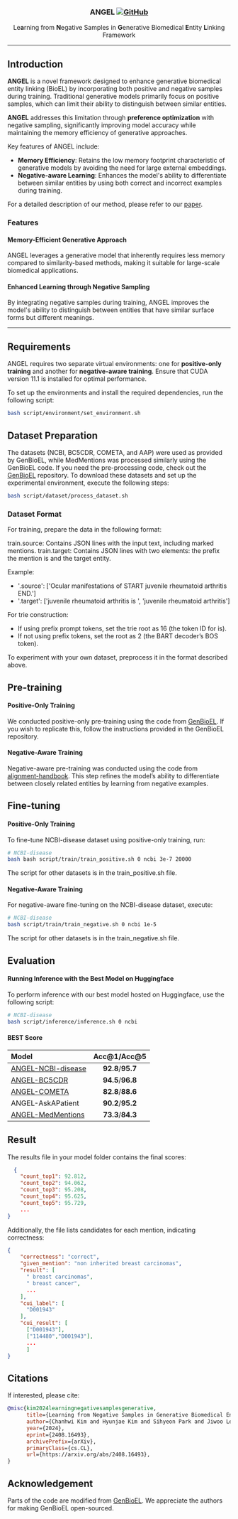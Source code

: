 <h3 align="center">
<p>ANGEL
<a href="https://github.com/dmis-lab/ANGEL/blob/main/LICENSE">
   <img alt="GitHub" src="https://img.shields.io/badge/license-GPLv3-blue">
</a>
</h3>

<div align="center">
    <p>Le<b>a</b>rning from <b>N</b>egative Samples in <b>G</b>enerative Biomedical <b>E</b>ntity <b>L</b>inking Framework</p>
</div>

---

## Introduction
**ANGEL** is a novel framework designed to enhance generative biomedical entity linking (BioEL) by incorporating both positive and negative samples during training. 
Traditional generative models primarily focus on positive samples, which can limit their ability to distinguish between similar entities. 

**ANGEL** addresses this limitation through **preference optimization** with negative sampling, significantly improving model accuracy while maintaining the memory efficiency of generative approaches.

Key features of ANGEL include:
- **Memory Efficiency**: Retains the low memory footprint characteristic of generative models by avoiding the need for large external embeddings.
- **Negative-aware Learning**: Enhances the model's ability to differentiate between similar entities by using both correct and incorrect examples during training.

For a detailed description of our method, please refer to our [paper](https://arxiv.org/abs/2408.16493).

### Features

#### Memory-Efficient Generative Approach
ANGEL leverages a generative model that inherently requires less memory compared to similarity-based methods, making it suitable for large-scale biomedical applications.

#### Enhanced Learning through Negative Sampling
By integrating negative samples during training, ANGEL improves the model's ability to distinguish between entities that have similar surface forms but different meanings.

---

## Requirements
ANGEL requires two separate virtual environments: one for **positive-only training** and another for **negative-aware training**. 
Ensure that CUDA version 11.1 is installed for optimal performance.

To set up the environments and install the required dependencies, run the following script:

```bash
bash script/environment/set_environment.sh
```

## Dataset Preparation
The datasets (NCBI, BC5CDR, COMETA, and AAP) were used as provided by GenBioEL, while MedMentions was processed similarly using the GenBioEL code. 
If you need the pre-processing code, check out the [GenBioEL](https://github.com/Yuanhy1997/GenBioEL) repository. 
To download these datasets and set up the experimental environment, execute the following steps:

```bash
bash script/dataset/process_dataset.sh
```

### Dataset Format
For training, prepare the data in the following format:

train.source: Contains JSON lines with the input text, including marked mentions.
train.target: Contains JSON lines with two elements: the prefix the mention is and the target entity.

Example:

- '.source': ['Ocular manifestations of START juvenile rheumatoid arthritis END.']
- '.target': ['juvenile rheumatoid arthritis is ', 'juvenile rheumatoid arthritis']

For trie construction:

- If using prefix prompt tokens, set the trie root as 16 (the token ID for is).
- If not using prefix tokens, set the root as 2 (the BART decoder’s BOS token).

To experiment with your own dataset, preprocess it in the format described above.

## Pre-training

#### Positive-Only Training

We conducted positive-only pre-training using the code from [GenBioEL](https://github.com/Yuanhy1997/GenBioEL). 
If you wish to replicate this, follow the instructions provided in the GenBioEL repository.

#### Negative-Aware Training

Negative-aware pre-training was conducted using the code from [alignment-handbook](https://github.com/huggingface/alignment-handbook). 
This step refines the model’s ability to differentiate between closely related entities by learning from negative examples.


## Fine-tuning

#### Positive-Only Training

To fine-tune NCBI-disease dataset using positive-only training, run:
```bash
# NCBI-disease
bash bash script/train/train_positive.sh 0 ncbi 3e-7 20000
```
The script for other datasets is in the train_positive.sh file.

#### Negative-Aware Training

For negative-aware fine-tuning on the NCBI-disease dataset, execute:
```bash
# NCBI-disease
bash script/train/train_negative.sh 0 ncbi 1e-5
```
The script for other datasets is in the train_negative.sh file.

## Evaluation

#### Running Inference with the Best Model on Huggingface

To perform inference with our best model hosted on Huggingface, use the following script:
```bash
# NCBI-disease
bash script/inference/inference.sh 0 ncbi
```


#### BEST Score
|              Model                | Acc@1/Acc@5 | 
|:----------------------------------|:--------:|   
| [ANGEL-NCBI-disease](https://huggingface.co/chanwhistle/ANGEL_ncbi) | **92.8**/**95.7** | 
| [ANGEL-BC5CDR](https://huggingface.co/chanwhistle/ANGEL_bc5cdr) | **94.5**/**96.8** |
| [ANGEL-COMETA](https://huggingface.co/chanwhistle/ANGEL_cometa) | **82.8**/**88.6** |
| ANGEL-AskAPatient | **90.2**/**95.2** | 
| [ANGEL-MedMentions](https://huggingface.co/chanwhistle/ANGEL_mm) | **73.3**/**84.3**  | 



## Result

The results file in your model folder contains the final scores:
```json
  {
    "count_top1": 92.812,
    "count_top2": 94.062,
    "count_top3": 95.208,
    "count_top4": 95.625,
    "count_top5": 95.729,
    ...
}
```

Additionally, the file lists candidates for each mention, indicating correctness:
```json
{
    "correctness": "correct",
    "given_mention": "non inherited breast carcinomas",
    "result": [
      " breast carcinomas",
      " breast cancer",
      ...
    ],
    "cui_label": [
      "D001943"
    ],
    "cui_result": [
      ["D001943"],
      ["114480","D001943"],
      ...
      ]
}
```


## Citations

If interested, please cite:
```bibtex
@misc{kim2024learningnegativesamplesgenerative,
      title={Learning from Negative Samples in Generative Biomedical Entity Linking}, 
      author={Chanhwi Kim and Hyunjae Kim and Sihyeon Park and Jiwoo Lee and Mujeen Sung and Jaewoo Kang},
      year={2024},
      eprint={2408.16493},
      archivePrefix={arXiv},
      primaryClass={cs.CL},
      url={https://arxiv.org/abs/2408.16493}, 
}
```

## Acknowledgement
Parts of the code are modified from [GenBioEL](https://github.com/Yuanhy1997/GenBioEL). We appreciate the authors for making GenBioEL open-sourced.
